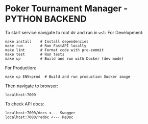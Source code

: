 # Poker Tournament Manager - PYTHON BACKEND

To start service navigate to root dir and run in `wsl`:
For Development:
```
make install    # Install dependencies
make run        # Run FastAPI locally
make lint       # Format code with pre-commit
make test       # Run tests
make up         # Build and run with Docker (dev mode)
```
For Production:
```
make up ENV=prod  # Build and run production Docker image
```
Then navigate to browser:
```
localhost:7000
```

To check API docs:
```
localhost:7000/docs <--- Swagger
localhost:7000/redoc <--- ReDoc
```
